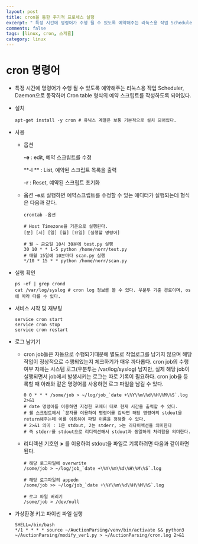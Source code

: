 ```yaml
---
layout: post
title: cron을 통한 주기적 프로세스 실행
excerpt: " 특정 시간에 명령어가 수행 될 수 있도록 예약해주는 리눅스용 작업 Scheduler, Daemon으로 동작하며 Cron table 형식의 예약 스크립트를 작성하도록 되어있다."
comments: false
tags: [linux, cron, 스케쥴]
category: linux
---
```


#  cron 명령어

+ 특정 시간에 명령어가 수행 될 수 있도록 예약해주는 리눅스용 작업 Scheduler, Daemon으로 동작하며 Cron table 형식의 예약 스크립트를 작성하도록 되어있다. 

+ 설치

  ```shell
  apt-get install -y cron # 유닉스 계열은 보통 기본적으로 설치 되어있다.
  ```

+ 사용

  + 옵션 

    **-e**  : edit, 예약 스크립트를 수정

    **-l **  : List, 예약된 스크립트 목록을 출력 

    **-r**   : Reset, 예약된 스크립트 초기화

  + 옵션 -e로 실행하면 예약스크립트를 수정할 수 있는 에디터가 실행되는데 형식은 다음과 같다.

    ```shell
    crontab -옵션
    
    # Host Timezone을 기준으로 실행된다.
    [분] [시] [일] [월] [요일] [실행할 명령어]
    
    # 월 ~ 금요일 10시 30분에 test.py 실행
    30 10 * * 1-5 python /home/norr/test.py
    # 매월 15일에 10분마다 scan.py 실행
    */10 * 15 * * python /home/norr/scan.py
    ```

+ 실행 확인

  ```shell
  ps -ef | grep crond
  cat /var/log/syslog # cron log 정보를 볼 수 있다. 우분투 기준 경로이며, os에 따라 다를 수 있다.
  ```

+ 서비스 시작 및 재부팅

  ```shell
  service cron start
  service cron stop
  service cron restart
  ```

  

+ 로그 남기기

  + cron job들은 자동으로 수행되기때문에 별도로 작업로그를 남기지 않으며 해당 작업이 정상적으로 수행되었는지 체크하기가 매우 까다롭다. cron job의 수행 여부 자체는 시스템 로그(우분투는 /var/log/syslog) 남지만, 실제 해당 job이 실행되면서 job에서 발생시키는 로그는 따로 기록이 필요하다. cron job을 등록할 때 아래와 같은 명령어를 사용하면 로그 파일을 남길 수 있다. 

    ```shell
    0 0 * * * /some/job > ~/log/job_`date +\%Y\%m\%d\%H\%M\%S`.log 2>&1
    # date 명령어를 이용하면 지정한 포메터 대로 현재 시간을 출력할 수 있다.
    # 쉘 스크립트에서 `문자를 이용하여 명령어를 감싸면 해당 명령어의 stdout을 return해주는데 이를 이용하여 파일 이름을 정해줄 수 있다.
    # 2>&1 의미 : 1은 stdout, 2는 stderr, >는 리다이렉션을 의미한다
    # 즉 stderr를 stdout으로 리디렉션해서 stdout과 동일하게 처리함을 의미한다.
    ```

  + 리디렉션 기호인 **>** 를 이용하여 stdout을 파일로 기록하려면 다음과 같이하면 된다.

    ```shell
    # 해당 로그파일에 overwrite 
    /some/job > ~/log/job_`date +\%Y\%m\%d\%H\%M\%S`.log  
    
    # 해당 로그파일의 appedn
    /some/job >> ~/log/job_`date +\%Y\%m\%d\%H\%M\%S`.log  
    
    # 로그 파일 버리기
    /some/job > /dev/null
    ```

+ 가상환경 키고 파이썬 파일 실행

  ```shell
  SHELL=/bin/bash
  */1 * * * * source ~/AuctionParsing/venv/bin/activate && python3 ~/AuctionParsing/modify_ver1.py > ~/AuctionParsing/cron.log 2>&1
  ```

 
